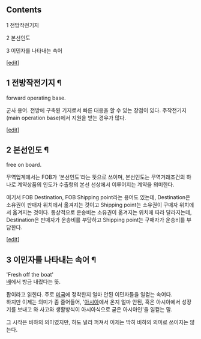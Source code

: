 ## Contents

    

1 전방작전기지

2 본선인도

3 이민자를 나타내는 속어

[[edit](http://rigvedawiki.net/r1/wiki.php/FOB?action=edit&section=1)]

## 1 전방작전기지 ¶

forward operating base.

  

군사 용어. 전방에 구축된 기지로서 빠른 대응을 할 수 있는 장점이 있다. 주작전기지(main operation base)에서 지원을 받는
경우가 많다.

[[edit](http://rigvedawiki.net/r1/wiki.php/FOB?action=edit&section=2)]

## 2 본선인도 ¶

free on board.

  

무역업계에서는 FOB가 '본선인도'라는 뜻으로 쓰이며, 본선인도는 무역거래조건의 하나로 계약상품의 인도가 수출항의 본선 선상에서 이루어지는
계약을 의미한다.

  

여기서 FOB Destination, FOB Shipping point라는 용어도 있는데, Destination은 소유권이 판매자 위치에서
옮겨지는 것이고 Shipping point는 소유권이 구매자 위치에서 옮겨지는 것이다. 통상적으로 운송비는 소유권이 옮겨지는 위치에 따라
달라지는데, Destination은 판매자가 운송비를 부담하고 Shipping point는 구매자가 운송비를 부담한다.

[[edit](http://rigvedawiki.net/r1/wiki.php/FOB?action=edit&section=3)]

## 3 이민자를 나타내는 속어 ¶

'Fresh off the boat'  
[배](%EB%B0%B0.md)에서 방금 내렸다는 뜻.

  

퐙이라고 읽힌다. 주로 [미국](%EB%AF%B8%EA%B5%AD.md)에 정착한지 얼마 안된 이민자들을 일컫는 속어다.  
하지만 이제는 의미가 좀 줄어들어, '[아시아](%EC%95%84%EC%8B%9C%EC%95%84.md)에서 온지 얼마 안된, 혹은
아시아에서 성장기를 보내고 와 사고와 생활방식이 아시아식으로 굳은 아시아인'을 일컫는 말.

  

그 시작은 비하의 의미였지만, 하도 널리 퍼져서 이제는 딱히 비하의 의미로 쓰이지는 않는다.

